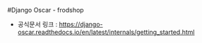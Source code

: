 #Django Oscar - frodshop 
- 공식문서 링크 : https://django-oscar.readthedocs.io/en/latest/internals/getting_started.html
